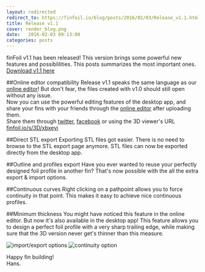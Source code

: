 ```yaml
---
layout: redirected
redirect_to: https://finfoil.io/blog/posts/2016/02/03/Release_v1.1.html
title: Release v1.1
cover: render_blog.png
date:   2016-02-03 09:13:00
categories: posts
---
```



finFoil v1.1 has been released!
This version brings some powerful new features and possiblilities. This posts summarizes the most important ones.<br/>
[Download v1.1 here](http://finfoil.io/#download)

##Online editor compatibility
Release v1.1 speaks the same language as our [online editor](http://finfoil.io/s/edit)! But don't fear, the files created with v1.0 should still open without any issue.<br/>
Now you can use the powerful editing features of the desktop app, and share your fins with your friends through the [online editor](http://finfoil.io/s/edit) after uploading them.<br/>
Share them through [twitter](http://twitter.com/intent/tweet?status=Fin%20designed%20with%20@finFoil!+http://finfoil.io/s/r/xbxeyi), [facebook](http://www.facebook.com/sharer/sharer.php?u=http://finfoil.io/s/r/xbxeyi&title=Fin%20designed%20with%20finFoil!) or using the 3D viewer's URL [finfoil.io/s/3D/xbxeyi](http://finfoil.io/s/3D/xbxeyi)

##Direct STL export
Exporting STL files got easier. There is no need to browse to the STL export page anymore. STL files can now be exported directly from the desktop app.

##Outline and profiles export
Have you ever wanted to reuse your perfectly designed foil profile in another fin? That's now possible with the all the extra export & import options.

##Continuous curves
Right clicking on a pathpoint allows you to force continuity in that point. This makes it easy to achieve nice continuous profiles.

##Minimum thickness
You might have noticed this feature in the online editor. But now it's also available in the desktop app! This feature allows you to design a perfect foil profile with a very sharp trailing edge, while making sure that the 3D version never get's thinner than this measure.

![import/export options](http://hrobeers.be/images/finfoil/finfoil_v1.1.png)
![continuity option](http://hrobeers.be/images/finfoil/finfoil_v1.1_2.png)

Happy fin building!<br/>
Hans.
